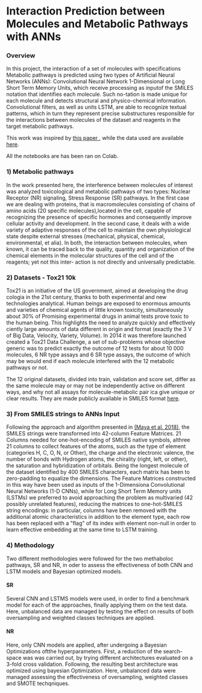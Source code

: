 <h1>Interaction Prediction between Molecules and Metabolic Pathways with ANNs</h1>

<h3>Overview</h3>
In this project, the interaction of a set of molecules with specifications
Metabolic pathways is predicted using two types of Artificial Neural
Networks (ANNs): Convolutional Neural Network 1-Dimensional or
Long Short Term Memory Units, which receive processing as inputof the SMILES 
notation that identifies each molecule. Such no-tation is made unique for each molecule 
and detects  structural and physico-chemical information. Convolutional filters, as well as units LSTM, are able to recognize textual patterns, which in turn
they represent precise substructures responsible for the interactions between
molecules of the dataset and reagents in the target metabolic pathways.
<p></p>
This work was inspired by <a href ="https://bmcbioinformatics.biomedcentral.com/articles/10.1186/s12859-018-2523-5"> this paper </a>, while the data used are available <a href="https://tripod.nih.gov/tox21/challenge/data.jsp">here</a>.
<p></p>
All the notebooks are has been ran on Colab.

<h3>1) Metabolic pathways</h3>

In the work presented here, the interference between molecules of interest was analyzed
toxicological and metabolic pathways of two types: Nuclear Receptor (NR) signaling,
Stress Response (SR) pathways. In the first case we are dealing with proteins, that is
macromolecules consisting of chains of amino acids (20 specific molecules),located in the cell, capable of recognizing the presence of specific hormones and
consequently improve cellular activity and development. In the second case, it deals with a wide variety of adaptive responses of the cell to maintain the own physiological state despite external stresses (mechanical, physical, chemical,
environmental, et alia). In both, the interaction between molecules, when known,
it can be traced back to the quality, quantity and organization of the chemical elements in the molecular structures of the cell and of the reagents; yet not this inter-
action is not directly and universally predictable.

<h3>2) Datasets - Tox21 10k</h3>
Tox21 is an initiative of the US government, aimed at developing the drug
cologia in the 21st century, thanks to both experimental and new technologies
analytical. Human beings are exposed to enormous amounts and varieties of
chemical agents of little known toxicity, simultaneously about 30% of
Promising experimental drugs in animal tests prove toxic to the human being. This highlights the need to analyze quickly and effectively
ciently large amounts of data different in origin and format (exactly the 3 V of Big Data, Velocity, Variety, Volume). In 2014 it was therefore launched
created a Tox21 Data Challenge, a set of sub-problems whose objective generic was to predict exactly the outcome of 12 tests for about 10 000 molecules, 6 NR type assays and 6 SR type assays, the outcome of which may be would end if each molecule interfered with the 12 metabolic pathways or not.
<p></p>
The 12 original datasets, divided into train, validation and score set, differ
as the same molecule may or may not be independently active on different ways, and why not all assays for molecule-metabolic pair ica give unique or clear results. They are made publicly available in SMILES format <a href="https://tripod.nih.gov/tox21/challenge/data.jsp">here</a>.

<h3>3) From SMILES strings to ANNs Input</h3>

Following the approach and algorithm presented in <a href ="https://bmcbioinformatics.biomedcentral.com/articles/10.1186/s12859-018-2523-5">(Maya et al. 2018)</a>, the SMILES strings were transformed into 42-column Feature Matrices. 21 Columns needed for one-hot-encoding of SMILES native symbols, althree 21 columns to collect features of the atoms, such as the type of element (categories H, C, O, N, or Other), the charge and the electronic valence, the number
of bonds with Hydrogen atoms, the chirality (right, left, or other), the saturation and hybridization of orbitals. Being the longest molecule of the dataset identified by 400 SMILES characters, each matrix has been to zero-padding to equalize the dimensions. The Feature Matrices constructed in this way have been used as inputs of the 1-Dimensiona Convolutional Neural Networks (1-D CNNs), while for Long Short Term Memory units (LSTMs) we preferred to avoid approaching the problem as multivaried (42 possibly unrelated features), reducing the matrices to one-hot-SMILES string encodings: in particular, columns have been removed with the additional atomic characteristics in addition to the element type, each row has been replaced with a "flag" of its index with element
non-null in order to learn effective embedding at the same time
to LSTM training.

<h3>4) Methodology</h3>
Two different methodologies were followed for the two methaboloc pathways, SR and NR, in oder to assess the effectiveness of both CNN and LSTM models and Bayesian optimized models. 
<h4>SR</h4>
Several CNN and LSTMS models were used, in order to find a benchmark model for each of the approaches, finally applying them on the test data. Here, unbalanced data are managed by testing the effect on results of both oversampling and weighted classes techniques are applied.
<h4>NR</h4>
Here, only CNN models are applied, after undergoing a Bayesian Optimizations oftthe hyperparameters. First, a reduction of the search-space was was carried out, by trying different architectures evaluated on a 3-fold cross validation. Following, the resulting best architecture was optimized using bayesian Optimization. Here, unbalanced data were managed assessing the effectiveness of oversampling, weighted classes and SMOTE techqniques.

